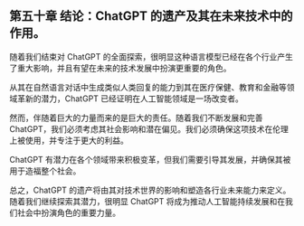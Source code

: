 ## 第五十章 结论：ChatGPT 的遗产及其在未来技术中的作用。

随着我们结束对 ChatGPT 的全面探索，很明显这种语言模型已经在各个行业产生了重大影响，并且有望在未来的技术发展中扮演更重要的角色。

从其在自然语言对话中生成类似人类回复的能力到其在医疗保健、教育和金融等领域革新的潜力，ChatGPT 已经证明在人工智能领域是一场改变者。

然而，伴随着巨大的力量而来的是巨大的责任。随着我们不断发展和完善 ChatGPT，我们必须考虑其社会影响和潜在偏见。我们必须确保这项技术在伦理上被使用，并专注于更大的利益。

ChatGPT 有潜力在各个领域带来积极变革，但我们需要引导其发展，并确保其被用于造福整个社会。

总之，ChatGPT 的遗产将由其对技术世界的影响和塑造各行业未来能力来定义。随着我们继续探索其潜力，很明显 ChatGPT 将成为推动人工智能持续发展和在我们社会中扮演角色的重要力量。
